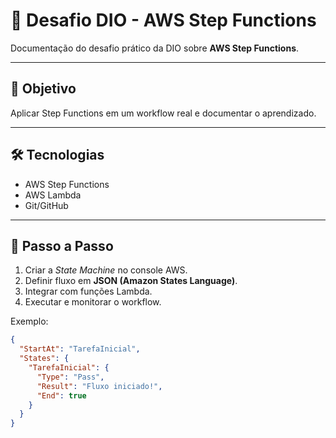 # 🚀 Desafio DIO - AWS Step Functions

Documentação do desafio prático da DIO sobre **AWS Step Functions**.

---

## 🎯 Objetivo
Aplicar Step Functions em um workflow real e documentar o aprendizado.

---

## 🛠 Tecnologias
- AWS Step Functions  
- AWS Lambda  
- Git/GitHub

---

## 🔹 Passo a Passo
1. Criar a *State Machine* no console AWS.  
2. Definir fluxo em **JSON (Amazon States Language)**.  
3. Integrar com funções Lambda.  
4. Executar e monitorar o workflow.

Exemplo:

```json
{
  "StartAt": "TarefaInicial",
  "States": {
    "TarefaInicial": {
      "Type": "Pass",
      "Result": "Fluxo iniciado!",
      "End": true
    }
  }
}

